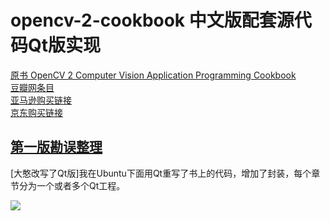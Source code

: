 opencv-2-cookbook 中文版配套源代码Qt版实现
=====================

[原书 OpenCV 2 Computer Vision Application Programming Cookbook](http://www.amazon.cn/OpenCV-2-Computer-Vision-Application-Programming-Cookbook-Laganiere-Robert/dp/1849513244/)<br>
[豆瓣网条目](http://book.douban.com/subject/24846303/)<br>
[亚马逊购买链接](http://www.amazon.cn/OpenCV2%E8%AE%A1%E7%AE%97%E6%9C%BA%E8%A7%86%E8%A7%89%E7%BC%96%E7%A8%8B%E6%89%8B%E5%86%8C-Robert-Laganiere/dp/B00DO9TC6C/)<br>
[京东购买链接](http://item.jd.com/11267855.html)<br>

[第一版勘误整理](https://github.com/vinjn/opencv-2-cookbook-src/issues/62)
----
[大憨改写了Qt版]我在Ubuntu下面用Qt重写了书上的代码，增加了封装，每个章节分为一个或者多个Qt工程。

![](https://raw.github.com/vinjn/vinjn.github.io/master/images/opecv-cookbook-face.jpg)


